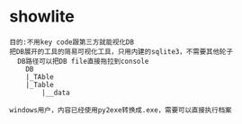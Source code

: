# showlite

    目的:不用key code跟第三方就能视化DB
    把DB展开的工具的简易可视化工具，只用内建的sqlite3，不需要其他轮子
	  DB路径可以把DB file直接拖拉到console
        DB
        |_TAble
        |_Table
            |__data
    
    windows用户，内容已经使用py2exe转换成.exe，需要可以直接执行档案
